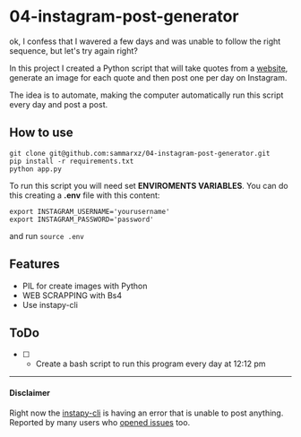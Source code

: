 # 04-instagram-post-generator
ok, I confess that I wavered a few days and was unable to follow the right sequence, but let's try again right? 

In this project I created a Python script that will take quotes from a [website](https://www.codeofliving.com/blog/55-powerful-short-quotes-sayings-life/
), generate an image for each quote and then post one per day on Instagram.

The idea is to automate, making the computer automatically run this script every day and post a post.

## How to use
```
git clone git@github.com:sammarxz/04-instagram-post-generator.git
pip install -r requirements.txt
python app.py
```

To run this script you will need set **ENVIROMENTS VARIABLES**. You can do this creating a **.env** file with this content:

```
export INSTAGRAM_USERNAME='yourusername'
export INSTAGRAM_PASSWORD='password'
```
and run `source .env`

## Features
- PIL for create images with Python
- WEB SCRAPPING with Bs4
- Use instapy-cli

## ToDo
* [ ] - Create a bash script to run this program every day at 12:12 pm

---
#### Disclaimer
Right now the [instapy-cli](https://github.com/instagrambot/instapy-cli/issues/99) is having an error that is unable to post anything.
Reported by many users who [opened issues](https://github.com/instagrambot/instapy-cli/issues) too. 
